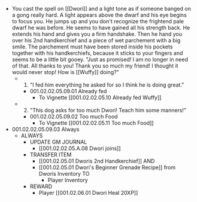 - You cast the spell on [[Dwori]] and a light tone as if someone banged on a gong really hard. A light appears above the dwarf and his eye begins to focus you. He jumps up and you don't recognize the frightend pale dwarf he was before. He seems to have gained all his strength back. He extends his hand and gives you a firm handshake. Then he hand you over his 2nd handkerchief and a piece of wet parchement with a big smile. The parchement must have been stored inside his pockets together with his handkerchiefs, because it sticks to your fingers and seems to be a little bit gooey. "Just as promised! I am no longer in need of that. All thanks to you! Thank you so much my friend! I thought it would never stop! How is [[Wuffy]] doing?"
	- 1. "I fed him everything he asked for so I think he is doing great."
		- 001.02.02.05.09.01 Already fed
			- To Vignette [[001.02.02.05.10 Already fed Wuffy]]
	- 2. "This dog asks for too much Dwori! Teach him some manners!"
		- 001.02.02.05.09.02 Too much Food
			- To Vignette [[001.02.02.05.11 Too much Food]]
- 001.02.02.05.09.03 Always
	- ALWAYS
		- UPDATE GM JOURNAL
			- [[001.02.02.05.A.08 Dwori joins]]
		- TRANSFER ITEM
			- [[001.02.05.01 Dworis 2nd Handkerchief]] AND
			- [[001.02.05.01 Dwori's Beginner Grenade Recipe]] from Dworis Inventory TO
				- Player Inventory
		- REWARD
			- Player [[001.02.06.01 Dwori Heal 20XP]]